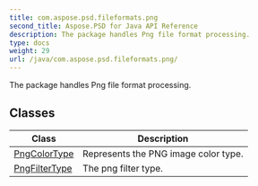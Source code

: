 ```yaml
---
title: com.aspose.psd.fileformats.png
second_title: Aspose.PSD for Java API Reference
description: The package handles Png file format processing.
type: docs
weight: 29
url: /java/com.aspose.psd.fileformats.png/
---
```



The package handles Png file format processing.


## Classes

| Class | Description |
| --- | --- |
| [PngColorType](../com.aspose.psd.fileformats.png/pngcolortype) | Represents the PNG image color type. |
| [PngFilterType](../com.aspose.psd.fileformats.png/pngfiltertype) | The png filter type. |
